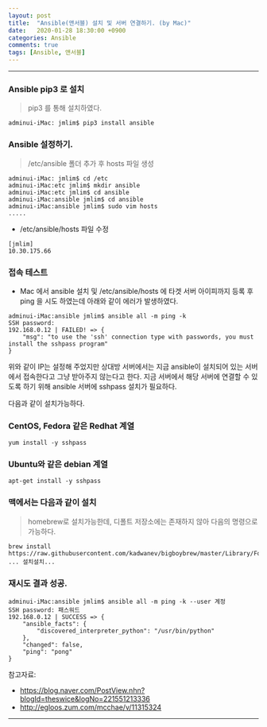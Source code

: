 ```yaml
---
layout: post
title:  "Ansible(앤서블) 설치 및 서버 연결하기. (by Mac)"
date:   2020-01-28 18:30:00 +0900
categories: Ansible
comments: true
tags: [Ansible, 앤서블]
---
```


---

### Ansible pip3 로 설치
> pip3 를 통해 설치하였다.

~~~
adminui-iMac: jmlim$ pip3 install ansible
~~~

### Ansible 설정하기.
> /etc/ansible 폴더 추가 후 hosts 파일 생성  
~~~
adminui-iMac: jmlim$ cd /etc
adminui-iMac:etc jmlim$ mkdir ansible
adminui-iMac:etc jmlim$ cd ansible
adminui-iMac:ansible jmlim$ cd ansible
adminui-iMac:ansible jmlim$ sudo vim hosts
.....
~~~
- /etc/ansible/hosts 파일 수정
~~~
[jmlim]
10.30.175.66
~~~

### 접속 테스트
- Mac 에서 ansible 설치 및 /etc/ansible/hosts 에 타겟 서버 아이피까지 등록 후 ping 을 시도 하였는데 아래와 같이 에러가 발생하였다.

~~~
adminui-iMac:ansible jmlim$ ansible all -m ping -k
SSH password:
192.168.0.12 | FAILED! => {
    "msg": "to use the 'ssh' connection type with passwords, you must install the sshpass program"
}
~~~

위와 같이 IP는 설정해 주었지만 상대방 서버에서는 지금 ansible이 설치되어 있는 서버에서 접속한다고 그냥 받아주지 않는다고 한다. 
지금 서버에서 해당 서버에 연결할 수 있도록 하기 위해 ansible 서버에 sshpass 설치가 필요하다.

다음과 같이 설치가능하다.

### CentOS, Fedora 같은 Redhat 계열
~~~
yum install -y sshpass
~~~

### Ubuntu와 같은 debian 계열
~~~
apt-get install -y sshpass
~~~

### 맥에서는 다음과 같이 설치
> homebrew로 설치가능한데, 디폴트 저장소에는 존재하지 않아 다음의 명령으로 가능하다.
~~~
brew install https://raw.githubusercontent.com/kadwanev/bigboybrew/master/Library/Formula/sshpass.rb
... 설치설치...
~~~

### 재시도 결과 성공.
~~~
adminui-iMac:ansible jmlim$ ansible all -m ping -k --user 계정
SSH password: 패스워드
192.168.0.12 | SUCCESS => {
    "ansible_facts": {
        "discovered_interpreter_python": "/usr/bin/python"
    },
    "changed": false,
    "ping": "pong"
}
~~~
 
참고자료: 
 - https://blog.naver.com/PostView.nhn?blogId=theswice&logNo=221551213336
 - http://egloos.zum.com/mcchae/v/11315324

[jekyll-docs]: https://jekyllrb.com/docs/home
[jekyll-gh]:   https://github.com/jekyll/jekyll
[jekyll-talk]: https://talk.jekyllrb.com/
---
